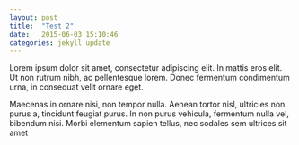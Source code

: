 ```yaml
---
layout: post
title:  "Test 2"
date:   2015-06-03 15:10:46
categories: jekyll update
---
```

Lorem ipsum dolor sit amet, consectetur adipiscing elit. In mattis eros elit. Ut non rutrum nibh, ac pellentesque lorem. Donec fermentum condimentum urna, in consequat velit ornare eget.

 Maecenas in ornare nisi, non tempor nulla. Aenean tortor nisl, ultricies non purus a, tincidunt feugiat purus. In non purus vehicula, fermentum nulla vel, bibendum nisi. Morbi elementum sapien tellus, nec sodales sem ultrices sit amet